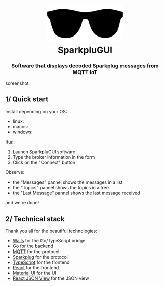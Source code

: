 <h1 align=center>
    <div>
        <img src="sparkplugui/frontend/src/assets/images/logo.svg" width="240" style="filter: 'invert(78%) sepia(95%) saturate(1004%) hue-rotate(339deg) brightness(101%) contrast(101%)'" />
    </div>
    <div>SparkpluGUI</div>
</h1>
<h3 align=center>
<div>Software that displays decoded Sparkplug messages from MQTT IoT</div>
</h3>

screenshot


## 1/ Quick start

Install depending on your OS:

- linux:
- macos:
- windows: 

Run:

1. Launch SparkpluGUI software
2. Type the broker information in the form
3. Click on the "Connect" button

Observe:

- the "Messages" pannel shows the messages in a list
- the "Topics" pannel shows the topics in a tree
- the "Last Message" pannel shows the last message received

and we're done!

## 2/ Technical stack

Thank you all for the beautiful technologies:
- [Wails](https://wails.app/) for the Go/TypeScript bridge
- [Go](https://golang.org/) for the backend
- [MQTT](https://mqtt.org/) for the protocol
- [Sparkplug](https://www.cirrus-link.com/) for the protocol
- [TypeScript](https://www.typescriptlang.org/) for the frontend
- [React](https://reactjs.org/) for the frontend
- [Material UI](https://material-ui.com/) for the UI
- [React JSON View](https://raw.githack.com/uiwjs/react-json-view/v1-docs/index.html) for the JSON view
